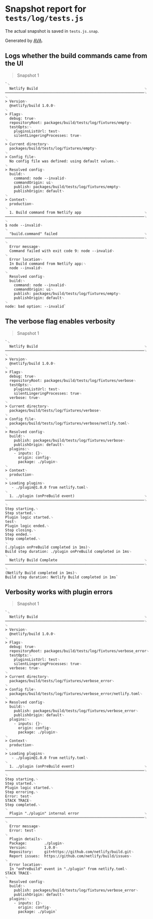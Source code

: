 # Snapshot report for `tests/log/tests.js`

The actual snapshot is saved in `tests.js.snap`.

Generated by [AVA](https://avajs.dev).

## Logs whether the build commands came from the UI

> Snapshot 1

    `␊
      Netlify Build                                                 ␊
    ────────────────────────────────────────────────────────────────␊
    ␊
    > Version␊
      @netlify/build 1.0.0␊
    ␊
    > Flags␊
      debug: true␊
      repositoryRoot: packages/build/tests/log/fixtures/empty␊
      testOpts:␊
        pluginsListUrl: test␊
        silentLingeringProcesses: true␊
    ␊
    > Current directory␊
      packages/build/tests/log/fixtures/empty␊
    ␊
    > Config file␊
      No config file was defined: using default values.␊
    ␊
    > Resolved config␊
      build:␊
        command: node --invalid␊
        commandOrigin: ui␊
        publish: packages/build/tests/log/fixtures/empty␊
        publishOrigin: default␊
    ␊
    > Context␊
      production␊
    ␊
      1. Build command from Netlify app                             ␊
    ────────────────────────────────────────────────────────────────␊
    ␊
    $ node --invalid␊
    ␊
      "build.command" failed                                        ␊
    ────────────────────────────────────────────────────────────────␊
    ␊
      Error message␊
      Command failed with exit code 9: node --invalid␊
    ␊
      Error location␊
      In Build command from Netlify app:␊
      node --invalid␊
    ␊
      Resolved config␊
      build:␊
        command: node --invalid␊
        commandOrigin: ui␊
        publish: packages/build/tests/log/fixtures/empty␊
        publishOrigin: default␊
    ␊
    node: bad option: --invalid`

## The verbose flag enables verbosity

> Snapshot 1

    `␊
      Netlify Build                                                 ␊
    ────────────────────────────────────────────────────────────────␊
    ␊
    > Version␊
      @netlify/build 1.0.0␊
    ␊
    > Flags␊
      debug: true␊
      repositoryRoot: packages/build/tests/log/fixtures/verbose␊
      testOpts:␊
        pluginsListUrl: test␊
        silentLingeringProcesses: true␊
      verbose: true␊
    ␊
    > Current directory␊
      packages/build/tests/log/fixtures/verbose␊
    ␊
    > Config file␊
      packages/build/tests/log/fixtures/verbose/netlify.toml␊
    ␊
    > Resolved config␊
      build:␊
        publish: packages/build/tests/log/fixtures/verbose␊
        publishOrigin: default␊
      plugins:␊
        - inputs: {}␊
          origin: config␊
          package: ./plugin␊
    ␊
    > Context␊
      production␊
    ␊
    > Loading plugins␊
       - ./plugin@1.0.0 from netlify.toml␊
    ␊
      1. ./plugin (onPreBuild event)                                ␊
    ────────────────────────────────────────────────────────────────␊
    ␊
    Step starting.␊
    Step started.␊
    Plugin logic started.␊
    test␊
    Plugin logic ended.␊
    Stop closing.␊
    Step ended.␊
    Step completed.␊
    ␊
    (./plugin onPreBuild completed in 1ms)␊
    Build step duration: ./plugin onPreBuild completed in 1ms␊
    ␊
      Netlify Build Complete                                        ␊
    ────────────────────────────────────────────────────────────────␊
    ␊
    (Netlify Build completed in 1ms)␊
    Build step duration: Netlify Build completed in 1ms`

## Verbosity works with plugin errors

> Snapshot 1

    `␊
      Netlify Build                                                 ␊
    ────────────────────────────────────────────────────────────────␊
    ␊
    > Version␊
      @netlify/build 1.0.0␊
    ␊
    > Flags␊
      debug: true␊
      repositoryRoot: packages/build/tests/log/fixtures/verbose_error␊
      testOpts:␊
        pluginsListUrl: test␊
        silentLingeringProcesses: true␊
      verbose: true␊
    ␊
    > Current directory␊
      packages/build/tests/log/fixtures/verbose_error␊
    ␊
    > Config file␊
      packages/build/tests/log/fixtures/verbose_error/netlify.toml␊
    ␊
    > Resolved config␊
      build:␊
        publish: packages/build/tests/log/fixtures/verbose_error␊
        publishOrigin: default␊
      plugins:␊
        - inputs: {}␊
          origin: config␊
          package: ./plugin␊
    ␊
    > Context␊
      production␊
    ␊
    > Loading plugins␊
       - ./plugin@1.0.0 from netlify.toml␊
    ␊
      1. ./plugin (onPreBuild event)                                ␊
    ────────────────────────────────────────────────────────────────␊
    ␊
    Step starting.␊
    Step started.␊
    Plugin logic started.␊
    Step erroring.␊
    Error: test␊
    STACK TRACE␊
    Step completed.␊
    ␊
      Plugin "./plugin" internal error                              ␊
    ────────────────────────────────────────────────────────────────␊
    ␊
      Error message␊
      Error: test␊
    ␊
      Plugin details␊
      Package:        ./plugin␊
      Version:        1.0.0␊
      Repository:     git+https://github.com/netlify/build.git␊
      Report issues:  https://github.com/netlify/build/issues␊
    ␊
      Error location␊
      In "onPreBuild" event in "./plugin" from netlify.toml␊
    STACK TRACE␊
    ␊
      Resolved config␊
      build:␊
        publish: packages/build/tests/log/fixtures/verbose_error␊
        publishOrigin: default␊
      plugins:␊
        - inputs: {}␊
          origin: config␊
          package: ./plugin`
